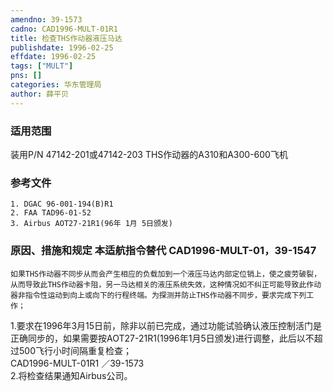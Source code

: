 ```yaml
---
amendno: 39-1573  
cadno: CAD1996-MULT-01R1  
title: 检查THS作动器液压马达  
publishdate: 1996-02-25  
effdate: 1996-02-25  
tags: ["MULT"]  
pns: []  
categories: 华东管理局  
author: 薛平贝  
---
```

  
### 适用范围  
装用P/N 47142-201或47142-203 THS作动器的A310和A300-600飞机  
  
<!--more-->  
### 参考文件  
    1. DGAC 96-001-194(B)R1  
    2. FAA TAD96-01-52  
    3. Airbus AOT27-21R1(96年 1月 5日颁发)  
  
### 原因、措施和规定 本适航指令替代 CAD1996-MULT-01，39-1547  
    如果THS作动器不同步从而会产生相应的负载加到一个液压马达内部定位销上，使之疲劳破裂，从而导致此THS作动器卡阻，另一马达相关的液压系统失效，这种情况如不纠正可能导致此作动器非指令性运动到向上或向下的行程终端。为探测并防止THS作动器不同步，要求完成下列工作；  
1.要求在1996年3月15日前，除非以前已完成，通过功能试验确认液压控制活门是正确同步的，如果需要按AOT27-21R1(1996年1月5日颁发)进行调整，此后以不超过500飞行小时间隔重复检查；  
  CAD1996-MULT-01R1   ／39-1573  
2.将检查结果通知Airbus公司。  
